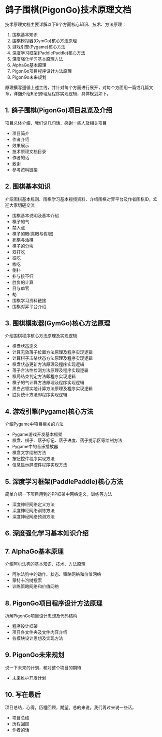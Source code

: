 ﻿# 鸽子围棋(PigonGo)技术原理文档
技术原理文档主要详解以下8个方面核心知识、技术、方法原理：
1. 围棋基本知识
2. 围棋模拟器(GymGo)核心方法原理
3. 游戏引擎(Pygame)核心方法
4. 深度学习框架(PaddlePaddle)核心方法
5. 深度强化学习基本原理方法
6. AlphaGo基本原理
7. PigonGo项目程序设计方法原理
8. PigonGo未来规划

原理撰写遵循上述主线，并针对每个方面进行展开，对每个方面用一篇或几篇文章，详细介绍知识原理及程序实现逻辑，具体规划如下。

## 1. 鸽子围棋(PigonGo)项目总览及介绍
项目总体介绍、我们说几句话、感谢一些人及相关项目
- 项目简介
- 作者介绍
- 效果展示
- 技术原理文档目录
- 作者的话
- 致谢
- 参考资料链接

## 2. 围棋基本知识
介绍围棋基本规则、围棋学习基本视频资料、介绍围棋对弈平台及作者围棋ID，欢迎大家切磋交流
- 围棋基本说明及基本介绍
- 棋子的气
- 禁入点
- 棋子的眼(真眼与假眼)
- 死棋与活棋
- 棋子的分块
- 双打吃
- 征吃
- 枷吃
- 倒扑
- 扑与接不归
-  胜负的计算
- 目与单官
- 劫
- 围棋学习资料链接
- 围棋对弈平台介绍

## 3. 围棋模拟器(GymGo)核心方法原理
介绍围棋程序核心方法原理及实现逻辑
- 棋盘状态定义
- 计算无效落子位置方法原理及程序实现逻辑
- 计算棋子击杀状态方法原理及程序实现逻辑
- 棋盘状态更新方法原理及程序实现逻辑
- 落子合法性检测方法原理及程序实现逻辑
- 棋局结束判定方法即程序实现逻辑
- 棋子的气计算方法原理及程序实现逻辑
- 黑白占领实地计算方法原理及程序实现逻辑
- 胜负统计方法即程序实现逻辑

## 4. 游戏引擎(Pygame)核心方法
介绍Pygame中项目相关的方法
- Pygame游戏开发基本框架
- 棋盘、棋子、落子标记、落子进度、落子提示区等绘制方法
- Pygame中的音乐播放器
- 棋盘文字绘制方法
- 按钮控件程序实现方法
- 信息显示屏控件程序实现方法

## 5. 深度学习框架(PaddlePaddle)核心方法
简单介绍一下项目用到的PP框架中网络定义，训练等方法
- 深度神经网络定义方法
- 深度神经网络训练方法
- 深度神经网络预测方法

## 6. 深度强化学习基本知识介绍

## 7. AlphaGo基本原理
介绍阿尔法狗的基本知识、技术、方法原理
- 阿尔法狗中的动作、状态、策略网络和价值网络
- 蒙特卡洛树搜索
- 训练策略网络和价值网络

## 8. PigonGo项目程序设计方法原理
拆解PigonGo项目设计思想及代码结构
- 程序设计框架
- 项目各文件夹及文件内容介绍
- 各模块设计思想及实现方法

## 9. PigonGo未来规划
说一下未来的计划，和对整个项目的期待
- 未来维护开发计划

## 10. 写在最后
项目总结，心得，历程回顾，期望。总的来说，我们再过来说一些话。
- 项目总结
- 历程回顾
- 作者的话
